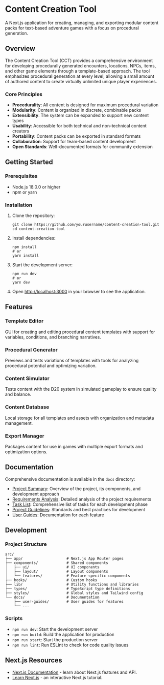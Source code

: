 # Content Creation Tool

A Next.js application for creating, managing, and exporting modular content packs for text-based adventure games with a focus on procedural generation.

## Overview

The Content Creation Tool (CCT) provides a comprehensive environment for developing procedurally generated encounters, locations, NPCs, items, and other game elements through a template-based approach. The tool emphasizes procedural generation at every level, allowing a small amount of authored content to create virtually unlimited unique player experiences.

### Core Principles

- **Procedurality**: All content is designed for maximum procedural variation
- **Modularity**: Content is organized in discrete, combinable packs
- **Extensibility**: The system can be expanded to support new content types
- **Usability**: Accessible for both technical and non-technical content creators
- **Portability**: Content packs can be exported in standard formats
- **Collaboration**: Support for team-based content development
- **Open Standards**: Well-documented formats for community extension

## Getting Started

### Prerequisites

- Node.js 18.0.0 or higher
- npm or yarn

### Installation

1. Clone the repository:
   ```
   git clone https://github.com/yourusername/content-creation-tool.git
   cd content-creation-tool
   ```

2. Install dependencies:
   ```
   npm install
   # or
   yarn install
   ```

3. Start the development server:
   ```
   npm run dev
   # or
   yarn dev
   ```

4. Open [http://localhost:3000](http://localhost:3000) in your browser to see the application.

## Features

### Template Editor
GUI for creating and editing procedural content templates with support for variables, conditions, and branching narratives.

### Procedural Generator
Previews and tests variations of templates with tools for analyzing procedural potential and optimizing variation.

### Content Simulator
Tests content with the D20 system in simulated gameplay to ensure quality and balance.

### Content Database
Local storage for all templates and assets with organization and metadata management.

### Export Manager
Packages content for use in games with multiple export formats and optimization options.

## Documentation

Comprehensive documentation is available in the `docs` directory:

- [Project Summary](./docs/project-summary.md): Overview of the project, its components, and development approach
- [Requirements Analysis](./docs/requirements-analysis.md): Detailed analysis of the project requirements
- [Task List](./docs/task-list.md): Comprehensive list of tasks for each development phase
- [Project Guidelines](./docs/project-guidelines.md): Standards and best practices for development
- [User Guides](./docs/user-guides/): Documentation for each feature

## Development

### Project Structure

```
src/
├── app/                    # Next.js App Router pages
├── components/             # Shared components
│   ├── ui/                 # UI components
│   ├── layout/             # Layout components
│   └── features/           # Feature-specific components
├── hooks/                  # Custom hooks
├── lib/                    # Utility functions and libraries
├── types/                  # TypeScript type definitions
├── styles/                 # Global styles and Tailwind config
└── docs/                   # Documentation
    ├── user-guides/        # User guides for features
    └── ...
```

### Scripts

- `npm run dev`: Start the development server
- `npm run build`: Build the application for production
- `npm run start`: Start the production server
- `npm run lint`: Run ESLint to check for code quality issues

## Next.js Resources

- [Next.js Documentation](https://nextjs.org/docs) - learn about Next.js features and API.
- [Learn Next.js](https://nextjs.org/learn) - an interactive Next.js tutorial.
